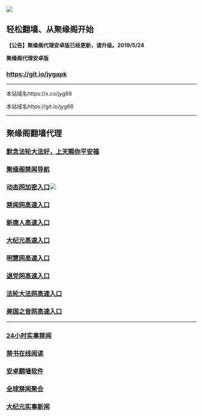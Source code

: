 ![](https://raw.githubusercontent.com/hao369/a/master/j.jpg)



## 轻松翻墙、从聚缘阁开始



**【公告】聚缘阁代理安卓版已经更新，请升级。2019/5/24**

 
**聚缘阁代理安卓版**
### https://git.io/jygapk  

***

本站域名https://x.co/jyg66 

本站域名https://git.io/jyg66



***






## 聚缘阁翻墙代理 

### [默念法轮大法好，上天赐你平安福](http://a2.njy.naturalie.net)

### [聚缘阁禁闻导航](http://as.pu.parkibo.com/dh)

### [动态网加密入口](http://as.pu.parkibo.com/65/jyg/2587)![](https://raw.githubusercontent.com/hao369/a/master/jygdl.gif)

### [禁闻网高速入口](https://5jhggf4x1j.execute-api.ap-northeast-1.amazonaws.com/4456)

### [新唐人高速入口](http://as.pu.parkibo.com/65/jyg/5)

### [大纪元高速入口](http://as.pu.parkibo.com/65/jyg/7)

### [明慧网高速入口](http://as2.pu.parkibo.com/65/jyg/3)

### [退党网高速入口](http://as.pu.parkibo.com/65/jyg/8)

### [法轮大法网高速入口](http://as.pu.parkibo.com/65/jyg/15)

### [美国之音网高速入口](http://cheshi2.pu.parkibo.com/65/jyg/18)




***






### [24小时实事禁闻](https://git.io/fj3Go)

### [禁书在线阅读](https://github.com/txyzum203/djy/blob/master/gb/9p.md?flntdtv#1)


### [安卓翻墙软件](https://git.io/afq)

### [全球禁闻聚合](https://github.com/gfw-breaker/banned-news1/blob/master/README.md)

### [大纪元实事新闻](https://git.io/fjmgE)






